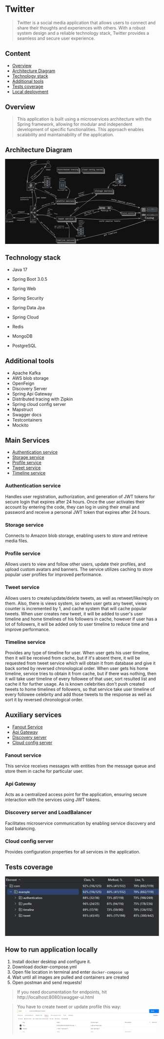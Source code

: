 # Twitter

> Twitter is a social media application that allows users to connect and share their thoughts and experiences with
> others. With a robust system design and a reliable technology stack, Twitter provides a seamless and secure user
> experience.

## Content

* [Overview](#overview)
* [Architecture Diagram](#architecture-diagram)
* [Technology stack](#technology-stack)
* [Additional tools](#additional-tools)
* [Tests coverage](#tests-coverage)
* [Local deployment](#how-to-run-application-locally)

## Overview

> This application is built using a microservices architecture with the Spring framework, allowing for modular and
> independent development of specific functionalities. This approach enables scalability and maintainability of the
> application.

## Architecture Diagram

![](images/architecture-diagram.png)

## Technology stack

- Java 17

- Spring Boot 3.0.5
- Spring Web
- Spring Security
- Spring Data Jpa
- Spring Cloud

- Redis
- MongoDB
- PostgreSQL

## Additional tools

- Apache Kafka
- AWS blob storage
- OpenFeign
- Discovery Server
- Spring Api Gateway
- Distributed tracing with Zipkin
- Spring cloud config server
- Mapstruct
- Swagger docs
- Testcontainers
- Mockito

## Main Services

* [Authentication service](#authentication-service)
* [Storage service](#storage-service)
* [Profile service](#profile-service)
* [Tweet service](#tweet-service)
* [Timeline service](#timeline-service)

### Authentication service

Handles user registration, authorization, and generation of JWT tokens for secure login that expires after 24 hours.
Once the user activates their account by entering the code, they can log in using their email and password and receive a
personal JWT token that expires after 24 hours.

### Storage service

Connects to Amazon blob storage, enabling users to store and retrieve media files.

### Profile service

Allows users to view and follow other users, update their profiles, and upload custom avatars and banners. The service
utilizes caching to store popular user profiles for improved performance.

### Tweet service

Allows users to create/update/delete tweets, as well as retweet/like/reply on them. Also, there is views
system, so when user gets any tweet, views counter is incremented by 1, and cache system that will cache popular tweets.
When user creates new tweet, it will be added to user's user timeline and home timelines of his followers in cache, 
however if user has a lot of followers, it will be added only to user timeline to reduce time and improve performance.

### Timeline service

Provides any type of timeline for user. When user gets his user timeline, then it will
be received from cache, but if it's absent there, it will be requested from tweet service which will obtain it from
database and give it back sorted by reversed chronological order. When user gets his home timeline, service tries to 
obtain it from cache, but if there was nothing, then it will take user timeline of every followee of that user, sort 
resulted list and cache it for further usage. As is known celebrities don't push created tweets to home timelines of followers,
so that service take user timeline of every followee celebrity and add those tweets to the response as well as sort it by
reversed chronological order.

## Auxiliary services

* [Fanout Service](fanout-service)
* [Api Gateway](#api-gateway)
* [Discovery server](#discovery-server-and-loadbalancer)
* [Cloud config server](#cloud-config-server)

### Fanout service
This service receives messages with entities from the message queue and store them in cache for particular user.

### Api Gateway

Acts as a centralized access point for the application, ensuring secure interaction with the services using JWT tokens.

### Discovery server and LoadBalancer

Facilitates microservice communication by enabling service discovery and load balancing.

### Cloud config server

Provides configuration properties for all services in the application.

## Tests coverage

![](images/all-services-coverage.png)

## How to run application locally

1. Install docker desktop and configure it.
2. Download docker-compose.yml
3. Open file location in terminal and enter ```docker-compose up```
4. Wait until all images are pulled and containers are created
5. Open postman and send requests!

> If you need documentation for endpoints, hit http://localhost:8080/swagger-ui.html

> You have to create tweet or update profile this way:
![](images/how-to-create-tweet.png)
